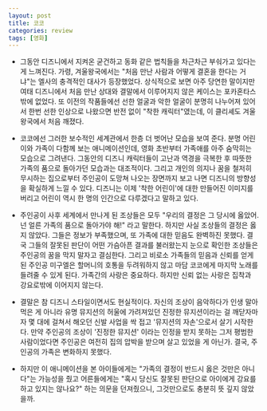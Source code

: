 ```yaml
---
layout: post
title: 코코
categories: review
tags: [영화]
---
```


- 그동안 디즈니에서 지켜온 굳건하고 동화 같은 법칙들을 차근차근 부숴가고 있다는 게 느껴진다. 가령, 겨울왕국에서는 "처음 만난 사람과 어떻게 결혼을 한다는 거냐"는 엘사의 충격적인 대사가 등장했었다. 상식적으로 보면 아주 당연한 말이지만 여태 디즈니에서 처음 만난 상대와 결말에서 이루어지지 않은 케이스는 포카혼타스밖에 없었다. 또 이전의 작품들에선 선한 얼굴과 악한 얼굴이 분명히 나누어져 있어서 한번 선한 인상으로 나왔으면 반전 없이 "착한 캐릭터"였는데, 이 클리셰도 겨울왕국에서 처음 깨졌다.

- 코코에선 그러한 보수적인 세계관에서 한층 더 벗어난 모습을 보여 준다. 분명 어린이와 가족이 다함께 보는 애니메이션인데, 영화 초반부터 가족애를 아주 숨막히는 모습으로 그려낸다. 그동안의 디즈니 캐릭터들이 고난과 역경을 극복한 후 따뜻한 가족의 품으로 돌아가던 모습과는 대조적이다. 그리고 개인의 의지나 꿈을 철저히 무시하는 집으로부터 주인공이 도망쳐 나오는 장면까지 보고 나면 디즈니의 방향성을 확실하게 느낄 수 있다. 디즈니는 이제 '착한 어린이'에 대한 만들어진 이미지를 버리고 어린이 역시 한 명의 인간으로 다루겠다고 말하고 있다.

- 주인공이 사후 세계에서 만나게 된 조상들은 모두 "우리의 결정은 그 당시에 옳았어. 넌 얼른 가족의 품으로 돌아가야 해!" 라고 말한다. 하지만 사실 조상들의 결정은 옳지 않았다. 그들은 정보가 부족했으며, 또 가족에 대한 믿음도 완벽하진 못했다. 결국 그들의 잘못된 판단이 어떤 가슴아픈 결과를 불러왔는지 눈으로 확인한 조상들은 주인공의 꿈을 막지 말자고 결심한다. 그리고 비로소 가족들의 믿음과 신뢰를 얻게 된 주인공 미구엘은 할머니의 호통을 두려워하지 않고 마담 코코에게 마지막 노래를 들려줄 수 있게 된다.
가족간의 사랑은 중요하다. 하지만 신뢰 없는 사랑은 집착과 강요로밖에 이어지지 않는다.

- 결말은 참 디즈니 스타일이면서도 현실적이다. 자신의 조상이 음악하다가 인생 말아먹은 게 아니라 유명 뮤지션의 허울에 가려져있던 진정한 뮤지션이라는 걸 깨닫자마자 몇 대에 걸쳐서 해오던 신발 사업을 싹 접고 '뮤지션의 자손'으로서 살기 시작한다. 만약 주인공의 조상이 '진정한 뮤지션' 이라는 인정을 받지 못하는 그저 평범한 사람이었다면 주인공은 여전히 집의 압박을 받으며 살고 있었을 게 아닌가. 결국, 주인공의 가족은 변화하지 못했다.

- 하지만 이 애니메이션을 본 아이들에게는 "가족의 결정이 반드시 옳은 것만은 아니다"는 가능성을 줬고 어른들에게는 "혹시 당신도 잘못된 판단으로 아이에게 강요를 하고 있지는 않나요?" 하는 의문을 던져줬으니, 그것만으로도 충분히 뜻 깊지 않았을까.